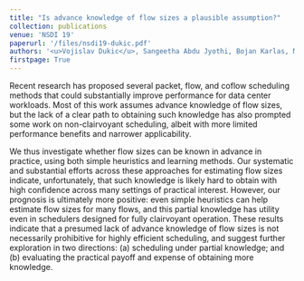 ```yaml
---
title: "Is advance knowledge of flow sizes a plausible assumption?"
collection: publications
venue: 'NSDI 19'
paperurl: '/files/nsdi19-dukic.pdf'
authors: '<u>Vojislav Dukic</u>, Sangeetha Abdu Jyothi, Bojan Karlas, Muhsen Owaida, Ce Zhang, Ankit Singla'
firstpage: True
---
```


Recent research has proposed several packet, flow, and coflow scheduling methods that could substantially improve performance for data center workloads. Most of this work assumes advance knowledge of flow sizes, but the lack of a clear path to obtaining such knowledge has also prompted some work on non-clairvoyant scheduling, albeit with more limited performance benefits and narrower applicability.

We thus investigate whether flow sizes can be known in advance in practice, using both simple heuristics and learning methods. Our systematic and substantial efforts across these approaches for estimating flow sizes indicate, unfortunately, that such knowledge is likely hard to obtain with high confidence across many settings of practical interest. However, our prognosis is ultimately more positive: even simple heuristics can help estimate flow sizes for many flows, and this partial knowledge has utility even in schedulers designed for fully clairvoyant operation. These results indicate that a presumed lack of advance knowledge of flow sizes is not necessarily prohibitive for highly efficient scheduling, and suggest further exploration in two directions: (a) scheduling under partial knowledge; and (b) evaluating the practical payoff and expense of obtaining more knowledge.

<!---paperurl: 'http://vojislavdjukic.github.io/files/paper1.pdf' -->